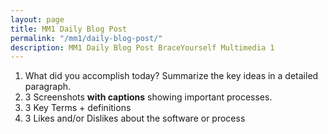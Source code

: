 ```yaml
---
layout: page
title: MM1 Daily Blog Post
permalink: "/mm1/daily-blog-post/"
description: MM1 Daily Blog Post BraceYourself Multimedia 1
---
```


1. What did you accomplish today? Summarize the key ideas in a detailed paragraph.
2. 3 Screenshots **with captions** showing important processes.
3. 3 Key Terms + definitions
4. 3 Likes and/or Dislikes about the software or process
<!--5. Leave yourself a note about where you left off at the end of the day-->